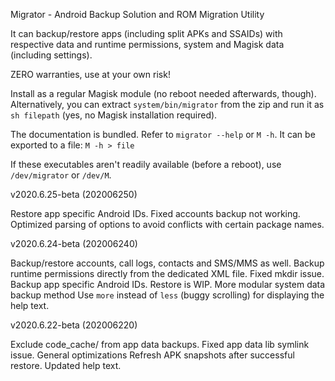 Migrator - Android Backup Solution and ROM Migration Utility

It can backup/restore apps (including split APKs and SSAIDs) with respective data and runtime permissions, system and Magisk data (including settings).

ZERO warranties, use at your own risk!

Install as a regular Magisk module (no reboot needed afterwards, though).
Alternatively, you can extract `system/bin/migrator` from the zip and run it as `sh filepath` (yes, no Magisk installation required).

The documentation is bundled.
Refer to `migrator --help` or `M -h`.
It can be exported to a file: `M -h > file`

If these executables aren't readily available (before a reboot), use `/dev/migrator` or `/dev/M`.


v2020.6.25-beta (202006250)

Restore app specific Android IDs.
Fixed accounts backup not working.
Optimized parsing of options to avoid conflicts with certain package names.


v2020.6.24-beta (202006240)

Backup/restore accounts, call logs, contacts and SMS/MMS as well.
Backup runtime permissions directly from the dedicated XML file.
Fixed mkdir issue.
Backup app specific Android IDs. Restore is WIP.
More modular system data backup method
Use `more` instead of `less` (buggy scrolling) for displaying the help text.


v2020.6.22-beta (202006220)

Exclude code_cache/ from app data backups.
Fixed app data lib symlink issue.
General optimizations
Refresh APK snapshots after successful restore.
Updated help text.
